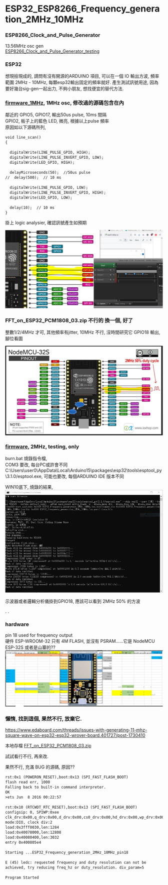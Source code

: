 # ESP32_ESP8266_Frequency_generation_2MHz_10MHz  

### ESP8266_Clock_and_Pulse_Generator
13.56MHz osc gen  
[ESP8266_Clock_and_Pulse_Generator_testing](ESP8266_Clock_and_Pulse_Generator_testing)  


### ESP32  
想現撿現成的, 請問有沒有開源的ARDUINO 項目, 可以在一個 IO 輸出方波, 頻率範圍 2MHz - 10MHz, 每顆esp32輸出固定的頻率就好. 產生測試訊號用途, 因為要好幾台sig-gen一起出力, 不夠小朋友, 想找便宜的替代方法.  




### [firmware_1MHz](firmware_1MHz), 1MHz osc, 修改過的源碼包含在內 
鄰近的 GPIO5, GPIO17, 輸出50us pulse, 10ms 間隔  
GPIO2, 板子上的藍色 LED, 微亮, 根據以上pulse 頻率  
原因如以下源碼所列,
```
void line_scan()
{

  digitalWrite(LINE_PULSE_GPIO, HIGH);
  digitalWrite(LINE_PULSE_INVERT_GPIO, LOW);
  digitalWrite(LED_GPIO, HIGH);

  delayMicroseconds(50);  //50us pulse
//  delay(500);  // 10 ms
  
  digitalWrite(LINE_PULSE_GPIO, LOW);
  digitalWrite(LINE_PULSE_INVERT_GPIO, HIGH);
  digitalWrite(LED_GPIO, LOW);

  delay(10);  // 10 ms
}

```

掛上 logic analysier, 確認訊號產生如預期  

![firmware_1MHz/logic_log.JPG](firmware_1MHz/logic_log.JPG)  







### FFT_on_ESP32_PCM1808_03.zip 不行的 換一個, 好了  
整數1/2/4MHz 才可, 其他頻率有jitter, 10MHz 不行, 沒時間研究它
GPIO18 輸出, 腳位看圖

![osc_output_GPIO18.JPG](osc_output_GPIO18.JPG)  


### [firmware](firmware), 2MHz, testing, only  
burn.bat 燒錄指令檔,  
COM3 要改, 每台PC或許會不同  
C:\Users\user0\AppData\Local\Arduino15\packages\esp32\tools\esptool_py\3.1.0/esptool.exe, 可能也要改, 每個ARDUINO IDE 版本不同  

WIN10底下, 燒錄的結果,  
![firmware/burn_firmware_ok.JPG](firmware/burn_firmware_ok.JPG)  

示波器或者邏輯分析儀掛到GPIO18, 應該可以看到 2MHz 50% 的方波   


.
.


### hardware  
pin 18 used for frequency output  
硬件 ESP-WROOM-32 只有 4M FLASH, 並沒有 PSRAM……它是 NodeMCU ESP-32S 或者是山寨的??  
![nodemcu_esp32-s_corrected_pin_lcd.jpg](nodemcu_esp32-s_corrected_pin_lcd.jpg)  


### 懶惰, 找到這個, 果然不行, 放棄它.
https://www.edaboard.com/threads/issues-with-generating-11-mhz-square-wave-on-esp32-esp32-wrover-board.401727/post-1730410   
  
本地存檔 [FFT_on_ESP32_PCM1808_03.zip](FFT_on_ESP32_PCM1808_03.zip)  

試試看行不行, 再來改.  

果然不行, 充滿 BUG 的源碼, 原因??
```
rst:0x1 (POWERON_RESET),boot:0x13 (SPI_FAST_FLASH_BOOT)
flash read err, 1000
Falling back to built-in command interpreter.
OK
>ets Jun  8 2016 00:22:57

rst:0x10 (RTCWDT_RTC_RESET),boot:0x13 (SPI_FAST_FLASH_BOOT)
configsip: 0, SPIWP:0xee
clk_drv:0x00,q_drv:0x00,d_drv:0x00,cs0_drv:0x00,hd_drv:0x00,wp_drv:0x00
mode:DIO, clock div:2
load:0x3fff0030,len:1284
load:0x40078000,len:12808
load:0x40080400,len:3032
entry 0x400805e4

Starting ...ESP32_Frequency_generation_2MHz_10MHz_pin18

E (45) ledc: requested frequency and duty resolution can not be achieved, try reducing freq_hz or duty_resolution. div_param=5

Program Started

```



